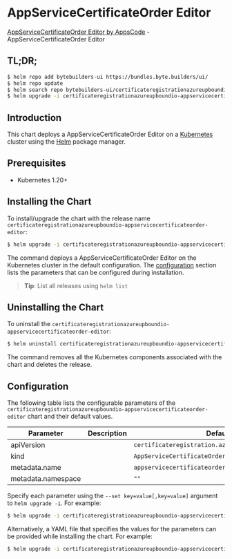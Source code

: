 # AppServiceCertificateOrder Editor

[AppServiceCertificateOrder Editor by AppsCode](https://byte.builders) - AppServiceCertificateOrder Editor

## TL;DR;

```bash
$ helm repo add bytebuilders-ui https://bundles.byte.builders/ui/
$ helm repo update
$ helm search repo bytebuilders-ui/certificateregistrationazureupboundio-appservicecertificateorder-editor --version=v0.4.18
$ helm upgrade -i certificateregistrationazureupboundio-appservicecertificateorder-editor bytebuilders-ui/certificateregistrationazureupboundio-appservicecertificateorder-editor -n default --create-namespace --version=v0.4.18
```

## Introduction

This chart deploys a AppServiceCertificateOrder Editor on a [Kubernetes](http://kubernetes.io) cluster using the [Helm](https://helm.sh) package manager.

## Prerequisites

- Kubernetes 1.20+

## Installing the Chart

To install/upgrade the chart with the release name `certificateregistrationazureupboundio-appservicecertificateorder-editor`:

```bash
$ helm upgrade -i certificateregistrationazureupboundio-appservicecertificateorder-editor bytebuilders-ui/certificateregistrationazureupboundio-appservicecertificateorder-editor -n default --create-namespace --version=v0.4.18
```

The command deploys a AppServiceCertificateOrder Editor on the Kubernetes cluster in the default configuration. The [configuration](#configuration) section lists the parameters that can be configured during installation.

> **Tip**: List all releases using `helm list`

## Uninstalling the Chart

To uninstall the `certificateregistrationazureupboundio-appservicecertificateorder-editor`:

```bash
$ helm uninstall certificateregistrationazureupboundio-appservicecertificateorder-editor -n default
```

The command removes all the Kubernetes components associated with the chart and deletes the release.

## Configuration

The following table lists the configurable parameters of the `certificateregistrationazureupboundio-appservicecertificateorder-editor` chart and their default values.

|     Parameter      | Description |                            Default                            |
|--------------------|-------------|---------------------------------------------------------------|
| apiVersion         |             | <code>certificateregistration.azure.upbound.io/v1beta1</code> |
| kind               |             | <code>AppServiceCertificateOrder</code>                       |
| metadata.name      |             | <code>appservicecertificateorder</code>                       |
| metadata.namespace |             | <code>""</code>                                               |


Specify each parameter using the `--set key=value[,key=value]` argument to `helm upgrade -i`. For example:

```bash
$ helm upgrade -i certificateregistrationazureupboundio-appservicecertificateorder-editor bytebuilders-ui/certificateregistrationazureupboundio-appservicecertificateorder-editor -n default --create-namespace --version=v0.4.18 --set apiVersion=certificateregistration.azure.upbound.io/v1beta1
```

Alternatively, a YAML file that specifies the values for the parameters can be provided while
installing the chart. For example:

```bash
$ helm upgrade -i certificateregistrationazureupboundio-appservicecertificateorder-editor bytebuilders-ui/certificateregistrationazureupboundio-appservicecertificateorder-editor -n default --create-namespace --version=v0.4.18 --values values.yaml
```
